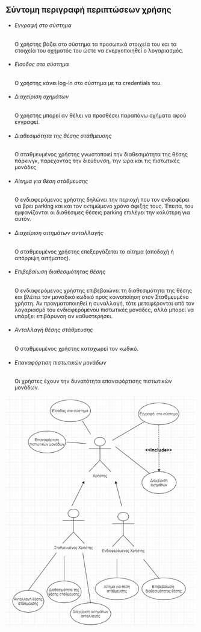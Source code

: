 ## Σύντομη περιγραφή περιπτώσεων χρήσης
  
* ###### Εγγραφή στο σύστημα
    Ο χρήστης βάζει στο σύστημα τα προσωπικά στοιχεία του και τα στοιχεία του οχήματός του ώστε να ενεργοποιηθεί ο λογαριασμός. 
  
* ###### Είσοδος στο σύστημα
    Ο χρήστης κάνει log-in στο σύστημα με τα credentials του.

* ###### Διαχείριση οχημάτων
    Ο χρήστης μπορεί αν θέλει να προσθέσει παραπάνω οχήματα αφού εγγραφεί.

* ###### Διαθεσιμότητα της θέσης στάθμευσης
    Ο σταθμευμένος χρήστης γνωστοποιεί την διαθεσιμότητα της θέσης πάρκινγκ, παρέχοντας την διεύθυνση, την ώρα και τις πιστωτικές μονάδες

* ###### Αίτημα για θέση στάθμευσης
    Ο ενδιαφερόμενος χρήστης δηλώνει την περιοχή που τον ενδιαφέρει να βρει parking και και τον εκτιμώμενο χρόνο
    άφιξής τους. Έπειτα, του εμφανίζονται οι διαθέσιμες θέσεις parking επιλέγει την καλύτερη για αυτόν.

* ###### Διαχείριση αιτημάτων ανταλλαγής
    Ο σταθμευμένος χρήστης επεξεργάζεται το αίτημα (αποδοχή ή απόρριψη αιτήματος).

* ###### Επιβεβαίωση διαθεσιμότητας θέσης
    Ο ενδιαφερόμενος χρήστης επιβεβαιώνει τη διαθεσιμότητα της θέσης και βλέπει τον μοναδικό κωδικό προς κοινοποίηση στον Σταθμευμένο χρήστη. 
    Αν πραγματοποιηθεί η συναλλαγή, τότε μεταφέρονται από τον λογαριασμό του ενδιαφερόμενου πιστωτικές μονάδες, αλλά μπορεί να υπάρξει επιβάρυνση αν καθυστερήσει.

* ###### Ανταλλαγή θέσης στάθμευσης
    Ο σταθμευμένος χρήστης καταχωρεί τον κωδικό.

* ###### Επαναφόρτιση πιστωτικών μονάδων
    Οι χρήστες έχουν την δυνατότητα επαναφόρτισης πιστωτικών μονάδων.

    
![Διάγραμμα περιπτώσεων χρήσης](Διάγραμμα_περιπτώσεων_χρήσης.png)